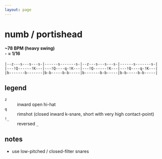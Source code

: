 ```yaml
---
layout: page
---
```


# numb / portishead

#### ~78 BPM (heavy swing) <br/> `-` = 1/16

```
|--z---s---s---s-|------s-------s-|--z---s---s---s-|------s-------s-|
|---!Q------!K---|---!Q----q-!K---|---!Q------!K---|---!Q----q-!K---|
|b-------b-------|b-b-----b-b-----|b-------b-b-----|b-b-----b-b-----|
```

## legend

<dl>
    <dt><code>z</code></dt><dd>inward open hi-hat</dd>
    <dt><code>q</code></dt><dd>rimshot (closed inward k-snare, short with very high contact-point)</dd>
    <dt><code>!_</code></dt><dd>reversed <code>_</code></dd>
</dl>

## notes

- use low-pitched / closed-filter snares
